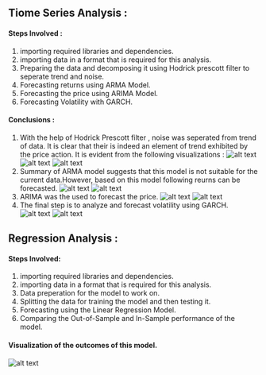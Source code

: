 ## Tiome Series Analysis :
#### Steps Involved :
1. importing required libraries and dependencies.
2. importing data in a format that is required for this analysis.
3. Preparing the data and decomposing it using Hodrick prescott filter to seperate trend and noise.
4. Forecasting returns using ARMA Model.
5. Forecasting the price using ARIMA Model.
5. Forecasting Volatility with GARCH.
#### Conclusions :
1. With the help of Hodrick Prescott filter , noise was seperated from trend of data. It is clear that their is indeed an element of trend exhibited by the price action. It is evident from the following visualizations :
![alt text](noise.jpg "Noise")
![alt text](trend.jpg 'Trend')
![alt text](Trend_price.jpg 'Trend with Price Action')
2. Summary of ARMA model suggests that this model is not suitable for the current data.However, based on this model following reurns can be forecasted.
![alt text](ARMA_summary 'ARMA')
![alt text](Arma_5d.jpg 'Froecast using ARMA')
3. ARIMA was the used to forecast the price.
![alt text](Arima_summary.jpg 'ARIMA')
![alt text](Aima_5d.jpg 'ARIMA Forecast')
4. The final step is to analyze and forecast volatility using GARCH.
![alt text](Garch_summary.jpg 'GARCH Summary')
![alt text](Volatility.jpg 'Volatility Forecast')
## Regression Analysis :
#### Steps Involved:
1. importing required libraries and dependencies.
2. importing data in a format that is required for this analysis.
3. Data preperation for the model to work on.
4. Splitting the data for training the model and then testing it.
5. Forecasting using the Linear Regression Model.
6. Comparing the Out-of-Sample and In-Sample performance of the model.
#### Visualization of the outcomes of this model.
![alt text](Forecast..jpg 'Forecast')
